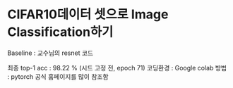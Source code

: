 # CIFAR10데이터 셋으로 Image Classification하기

Baseline : 교수님의 resnet 코드

최종 top-1 acc : 98.22 % (시드 고정 전, epoch 71)
코딩환경 : Google colab
방법 : pytorch 공식 홈페이지를 많이 참조함
